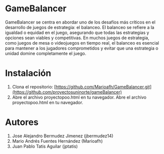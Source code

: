 # GameBalancer
 GameBalancer se centra en abordar uno de los desafíos más críticos en el desarrollo de juegos de estrategia: el balanceo. El balanceo se refiere a la igualdad o equidad en el juego, asegurando que todas las estrategias y opciones sean viables y competitivas. En muchos juegos de estrategia, como juegos de mesa o videojuegos en tiempo real, el balanceo es esencial para mantener a los jugadores comprometidos y evitar que una estrategia o unidad domine completamente el juego.
# Instalación
1. Clona el repositorio: [https://github.com/Marioafh/GameBalancer.git](https://github.com/proyectosuninorte/gameBalancer)
2. Abre el archivo proyectopoo.html en tu navegador. Abre el archivo proyectopoo.html en tu navegador.
# Autores
1. Jose Alejandro Bermudez Jimenez (jbermudez14)
2. Mario Andrés Fuentes Hernández (Marioafh)
3. Juan Pablo Tatis Aguilar (jptatis)
